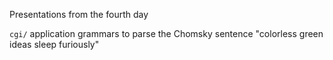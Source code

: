Presentations from the fourth day

`cgi/` application grammars to parse the Chomsky sentence "colorless green
ideas sleep furiously"
